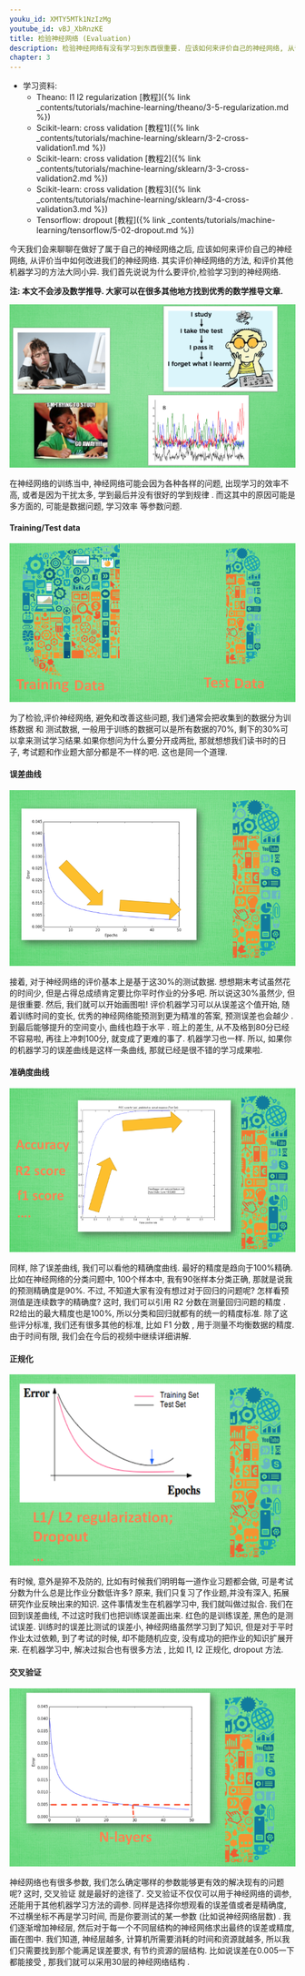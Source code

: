 ```yaml
---
youku_id: XMTY5MTk1NzIzMg
youtube_id: vBJ_XbRnzKE
title: 检验神经网络 (Evaluation)
description: 检验神经网络有没有学习到东西很重要. 应该如何来评价自己的神经网络, 从评价当中如何改进我们的神经网络. 其实评价神经网络的方法, 和评价其他机器学习的方法大同小异. 我们首先说说为什么要评价,检验学习到的神经网络. 
chapter: 3
---
```

* 学习资料: 
  * Theano: l1 l2 regularization [教程]({% link _contents/tutorials/machine-learning/theano/3-5-regularization.md %})
  * Scikit-learn: cross validation [教程1]({% link _contents/tutorials/machine-learning/sklearn/3-2-cross-validation1.md %})
  * Scikit-learn: cross validation [教程2]({% link _contents/tutorials/machine-learning/sklearn/3-3-cross-validation2.md %})
  * Scikit-learn: cross validation [教程3]({% link _contents/tutorials/machine-learning/sklearn/3-4-cross-validation3.md %})
  * Tensorflow: dropout [教程]({% link _contents/tutorials/machine-learning/tensorflow/5-02-dropout.md %})

今天我们会来聊聊在做好了属于自己的神经网络之后, 应该如何来评价自己的神经网络, 从评价当中如何改进我们的神经网络. 其实评价神经网络的方法, 和评价其他机器学习的方法大同小异. 我们首先说说为什么要评价,检验学习到的神经网络.

**注: 本文不会涉及数学推导. 大家可以在很多其他地方找到优秀的数学推导文章.**

<img class="course-image" src="/static/results/ML_intro/evaluate1.png">

在神经网络的训练当中, 神经网络可能会因为各种各样的问题,  出现学习的效率不高, 或者是因为干扰太多, 学到最后并没有很好的学到规律 . 而这其中的原因可能是多方面的, 可能是数据问题, 学习效率 等参数问题.

#### Training/Test data
<img class="course-image" src="/static/results/ML_intro/evaluate2.png">

为了检验,评价神经网络, 避免和改善这些问题, 我们通常会把收集到的数据分为训练数据 和 测试数据,  一般用于训练的数据可以是所有数据的70%, 剩下的30%可以拿来测试学习结果.如果你想问为什么要分开成两批, 那就想想我们读书时的日子, 考试题和作业题大部分都是不一样的吧. 这也是同一个道理.

#### 误差曲线

<img class="course-image" src="/static/results/ML_intro/evaluate3.png">

接着, 对于神经网络的评价基本上是基于这30%的测试数据. 想想期末考试虽然花的时间少, 但是占得总成绩肯定要比你平时作业的分多吧. 所以说这30%虽然少, 但是很重要.  然后, 我们就可以开始画图啦! 评价机器学习可以从误差这个值开始, 随着训练时间的变长, 优秀的神经网络能预测到更为精准的答案, 预测误差也会越少 . 到最后能够提升的空间变小, 曲线也趋于水平 . 班上的差生, 从不及格到80分已经不容易啦, 再往上冲刺100分, 就变成了更难的事了. 机器学习也一样. 所以, 如果你的机器学习的误差曲线是这样一条曲线, 那就已经是很不错的学习成果啦.

#### 准确度曲线

<img class="course-image" src="/static/results/ML_intro/evaluate4.png">

同样, 除了误差曲线, 我们可以看他的精确度曲线. 最好的精度是趋向于100%精确. 比如在神经网络的分类问题中, 100个样本中, 我有90张样本分类正确, 那就是说我的预测精确度是90%. 不过, 不知道大家有没有想过对于回归的问题呢? 怎样看预测值是连续数字的精确度? 这时, 我们可以引用 R2 分数在测量回归问题的精度 . R2给出的最大精度也是100%, 所以分类和回归就都有的统一的精度标准. 除了这些评分标准, 我们还有很多其他的标准, 比如 F1 分数 , 用于测量不均衡数据的精度. 由于时间有限, 我们会在今后的视频中继续详细讲解.

#### 正规化

<img class="course-image" src="/static/results/ML_intro/evaluate5.png">

有时候, 意外是猝不及防的, 比如有时候我们明明每一道作业习题都会做, 可是考试分数为什么总是比作业分数低许多? 原来, 我们只复习了作业题,并没有深入, 拓展研究作业反映出来的知识. 这件事情发生在机器学习中, 我们就叫做过拟合. 我们在回到误差曲线, 不过这时我们也把训练误差画出来. 红色的是训练误差, 黑色的是测试误差. 训练时的误差比测试的误差小, 神经网络虽然学习到了知识, 但是对于平时作业太过依赖, 到了考试的时候, 却不能随机应变, 没有成功的把作业的知识扩展开来. 在机器学习中, 解决过拟合也有很多方法 , 比如 l1, l2 正规化, dropout 方法.

#### 交叉验证

<img class="course-image" src="/static/results/ML_intro/evaluate6.png">

神经网络也有很多参数, 我们怎么确定哪样的参数能够更有效的解决现有的问题呢? 这时, 交叉验证 就是最好的途径了. 交叉验证不仅仅可以用于神经网络的调参, 还能用于其他机器学习方法的调参.  同样是选择你想观看的误差值或者是精确度, 不过横坐标不再是学习时间, 而是你要测试的某一参数 (比如说神经网络层数) . 我们逐渐增加神经层, 然后对于每一个不同层结构的神经网络求出最终的误差或精度, 画在图中. 我们知道, 神经层越多, 计算机所需要消耗的时间和资源就越多, 所以我们只需要找到那个能满足误差要求, 有节约资源的层结构. 比如说误差在0.005一下都能接受 , 那我们就可以采用30层的神经网络结构 .

